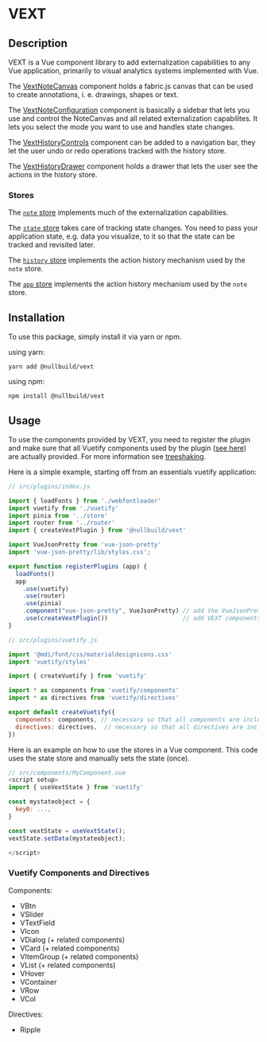 # VEXT

## Description

VEXT is a Vue component library to add externalization capabilities to any Vue application,
primarily to visual analytics systems implemented with Vue.

The [VextNoteCanvas](/src/components/VextNoteCanvas) component holds a fabric.js canvas that can be used to create annotations, i. e. drawings, shapes or text.

The [VextNoteConfiguration](/src/components/VextNoteConfiguration) component is basically a sidebar that lets you use and control the NoteCanvas and all related externalization capabilites.
It lets you select the mode you want to use and handles state changes.

The [VextHistoryControls](/src/components/VextHistoryControls) component can be added to a navigation bar, they let the user undo or redo operations tracked with the history store.

The [VextHistoryDrawer](/src/components/VextHistoryDrawer) component holds a drawer that lets the user see the actions in the history store.

### Stores

The [`note` store](/stores/note) implements much of the externalization capabilities.

The [`state` store](/stores/state) takes care of tracking state changes. You need to pass your application state, e.g. data you visualize, to it so that the state can be tracked and revisited later.

The [`history` store](/stores/history) implements the action history mechanism used by the `note` store.

The [`app` store](/stores/app) implements the action history mechanism used by the `note` store.

## Installation

To use this package, simply install it via yarn or npm.

using yarn:
```shell
yarn add @nullbuild/vext
```

using npm:
```shell
npm install @nullbuild/vext
```

## Usage

To use the components provided by VEXT, you need to register the plugin and make
sure that all Vuetify components used by the plugin ([see here](#vuetify-components-and-directives))
are actually provided. For more information see [treeshaking](https://vuetifyjs.com/en/features/treeshaking/).

Here is a simple example, starting off from an essentials vuetify application:

```javascript
// src/plugins/index.js

import { loadFonts } from './webfontloader'
import vuetify from './vuetify'
import pinia from '../store'
import router from '../router'
import { createVextPlugin } from '@nullbuild/vext'

import VueJsonPretty from 'vue-json-pretty'
import 'vue-json-pretty/lib/styles.css';

export function registerPlugins (app) {
  loadFonts()
  app
    .use(vuetify)
    .use(router)
    .use(pinia)
    .component("vue-json-pretty", VueJsonPretty) // add the VueJsonPretty component
    .use(createVextPlugin())                     // add VEXT components
}

```

```javascript
// src/plugins/vuetify.js

import '@mdi/font/css/materialdesignicons.css'
import 'vuetify/styles'

import { createVuetify } from 'vuetify'

import * as components from 'vuetify/components'
import * as directives from 'vuetify/directives'

export default createVuetify({
  components: components, // necessary so that all components are included
  directives: directives,  // necessary so that all directives are included
})

```

Here is an example on how to use the stores in a Vue component.
This code uses the state store and manually sets the state (once).

```javascript
// src/components/MyComponent.vue
<script setup>
import { useVextState } from 'vuetify'

const mystateobject = {
  key0: ...,
}

const vextState = useVextState();
vextState.setData(mystateobject);

</script>
```

### Vuetify Components and Directives

Components:
- VBtn
- VSlider
- VTextField
- VIcon
- VDialog (+ related components)
- VCard (+ related components)
- VItemGroup (+ related components)
- VList (+ related components)
- VHover
- VContainer
- VRow
- VCol

Directives:
- Ripple
